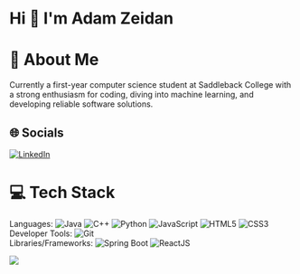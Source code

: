 # Hi 👋 I'm Adam Zeidan

# 💫 About Me
Currently a first-year computer science student at Saddleback College with a strong enthusiasm for coding, diving into machine learning, and developing reliable software solutions.


## 🌐 Socials
[![LinkedIn](https://img.shields.io/badge/LinkedIn-%230077B5.svg?logo=linkedin&logoColor=white)](https://linkedin.com/in/adam-zeidan) 

# 💻 Tech Stack
Languages: ![Java](https://img.shields.io/badge/java-%23ED8B00.svg?style=for-the-badge&logo=openjdk&logoColor=white) ![C++](https://img.shields.io/badge/c++-%2300599C.svg?style=for-the-badge&logo=c%2B%2B&logoColor=white) ![Python](https://img.shields.io/badge/python-3670A0?style=for-the-badge&logo=python&logoColor=ffdd54) ![JavaScript](https://img.shields.io/badge/javascript-%23323330.svg?style=for-the-badge&logo=javascript&logoColor=%23F7DF1E) ![HTML5](https://img.shields.io/badge/html5-%23E34F26.svg?style=for-the-badge&logo=html5&logoColor=white) ![CSS3](https://img.shields.io/badge/css3-%231572B6.svg?style=for-the-badge&logo=css3&logoColor=white) <br />
Developer Tools: ![Git](https://img.shields.io/badge/git-%23F05033.svg?style=for-the-badge&logo=git&logoColor=white)<br />
Libraries/Frameworks: ![Spring Boot](https://img.shields.io/badge/Spring_Boot-28A745?style=for-the-badge&logo=spring-boot&logoColor=white) ![ReactJS](https://img.shields.io/badge/-ReactJs-61DAFB?logo=react&logoColor=black&style=for-the-badge)

[![](https://visitcount.itsvg.in/api?id=azeidan11&icon=0&color=0)](https://visitcount.itsvg.in)

